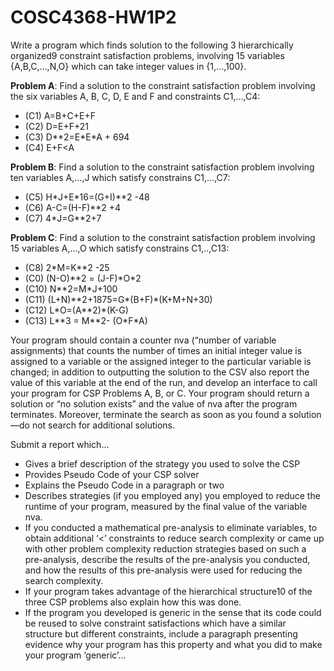 # COSC4368-HW1P2
Write a program which finds solution to the following 3 hierarchically organized9 constraint satisfaction problems, involving 15 variables {A,B,C,…,N,O} which can take integer values in {1,…,100}.

**Problem A**: Find a solution to the constraint satisfaction problem involving the six variables A, B, C, D, E and F and constraints C1,…,C4:
- (C1) A=B+C+E+F
- (C2) D=E+F+21
- (C3) D\*\*2=E\*E\*A + 694
- (C4) E+F<A

**Problem B**: Find a solution to the constraint satisfaction problem involving ten variables A,…,J which satisfy constrains C1,…,C7:
- (C5) H\*J+E\*16=(G+I)\*\*2 -48
- (C6) A-C=(H-F)\*\*2 +4
- (C7) 4\*J=G\*\*2+7

**Problem C**: Find a solution to the constraint satisfaction problem involving 15 variables A,…,O which satisfy constrains C1,..,C13:
- (C8) 2\*M=K\*\*2 -25
- (C0) (N-O)\*\*2 = (J-F)\*O\*2
- (C10) N\*\*2=M\*J+100
- (C11) (L+N)\*\*2+1875=G\*(B+F)\*(K+M+N+30)
- (C12) L\*O=(A\*\*2)\*(K-G)
- (C13) L\*\*3 = M\*\*2- (O\*F\*A)

Your program should contain a counter nva (“number of variable assignments) that counts the number of times an initial integer value is assigned to a variable or the assigned integer to the particular variable is changed; in addition to outputting the solution to the CSV also report the value of this variable at the end of the run, and develop an interface to call your program for CSP Problems A, B, or C. Your program should return a solution or “no solution exists” and the value of nva after the program terminates. Moreover, terminate the search as soon as you found a solution—do not search for additional solutions.

Submit a report which...
- Gives a brief description of the strategy you used to solve the CSP
- Provides Pseudo Code of your CSP solver
- Explains the Pseudo Code in a paragraph or two
- Describes strategies (if you employed any) you employed to reduce the runtime of your program, measured by the final value of the variable nva.
- If you conducted a mathematical pre-analysis to eliminate variables, to obtain additional ‘<’ constraints to reduce search complexity or came up with other problem complexity reduction strategies based on such a pre-analysis, describe the results of the pre-analysis you conducted, and how the results of this pre-analysis were used for reducing the search complexity.
- If your program takes advantage of the hierarchical structure10 of the three CSP problems also explain how this was done.
- If the program you developed is generic in the sense that its code could be reused to solve constraint satisfactions which have a similar structure but different constraints, include a paragraph presenting evidence why your program has this property and what you did to make your program ‘generic’…
